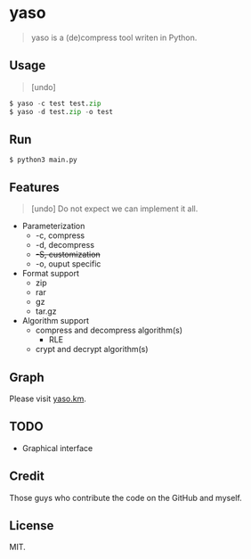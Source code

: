 # yaso

> yaso is a (de)compress tool writen in Python.


## Usage

> [undo]

```Python
$ yaso -c test test.zip
$ yaso -d test.zip -o test

```

## Run

`$ python3 main.py`

## Features

> [undo] Do not expect we can implement it all.

- Parameterization 
    - -c, compress
    - -d, decompress
    - ~~-S, customization~~ 
    - -o, ouput specific
- Format support
    - zip
    - rar
    - gz
    - tar.gz
- Algorithm support
    - compress and decompress algorithm(s)
        - RLE
    - crypt and decrypt algorithm(s)

## Graph

Please visit [yaso.km](#./yaso.km).

## TODO

- Graphical interface

## Credit

Those guys who contribute the code on the GitHub and myself.

## License

MIT.
